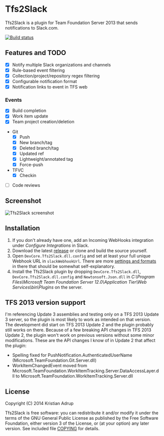 ﻿# Tfs2Slack

Tfs2Slack is a plugin for Team Foundation Server 2013 that sends notifications to Slack.com.

[![Build status](https://ci.appveyor.com/api/projects/status/6jo9qqoqxjrgpwrp)](https://ci.appveyor.com/project/kria/tfs2slack)

## Features and TODO

- [x] Notify multiple Slack organizations and channels
- [x] Rule-based event filtering
- [x] Collection/project/repository regex filtering
- [x] Configurable notification format
- [x] Notification links to event in TFS web

### Events

- [x] Build completion
- [x] Work item update
- [x] Team project creation/deletion
- Git
  - [x] Push
  - [x] New branch/tag
  - [x] Deleted branch/tag
  - [x] Updated ref
  - [x] Lightweight/annotated tag
  - [x] Force-push
- TFVC
  - [x] Checkin
- [ ] Code reviews

## Screenshot

![Tfs2Slack screenshot](https://raw.githubusercontent.com/kria/TfsNotificationRelay/master/slack-notifications.png)

## Installation

1. If you don't already have one, add an Incoming WebHooks integration under *Configure Integrations* in Slack.
2. Download the latest [release][0] or clone and build the source yourself.
3. Open `DevCore.Tfs2Slack.dll.config` and set at least your full unique Webhook URL in `slackWebhookUrl`. There are more [settings and formats][1] in there that should be somewhat self-explanatory.
4. Install the Tfs2Slack plugin by dropping `DevCore.Tfs2Slack.dll`, `DevCore.Tfs2Slack.dll.config` and `Newtonsoft.Json.dll` in *C:\Program Files\Microsoft Team Foundation Server 12.0\Application Tier\Web Services\bin\Plugins* on the server.

[0]: https://github.com/kria/TfsNotificationRelay/releases
[1]: https://github.com/kria/TfsNotificationRelay/blob/master/TfsNotificationRelay/app.config

## TFS 2013 version support

I'm referencing Update 3 assemblies and testing only on a TFS 2013 Update 3 server, so the plugin is most likely to work as intended on that version.
The development did start on TFS 2013 Update 2 and the plugin probably still works on there.
Because of a few breaking API changes in TFS 2013 Update 2, the plugin won't work on previous versions without some minor modifications.
These are the API changes I know of in Update 2 that affect the plugin:
- Spelling fixed for PushNotification.AuthenticatedUserName (Microsoft.TeamFoundation.Git.Server.dll)
- WorkItemChangedEvent moved from Microsoft.TeamFoundation.WorkItemTracking.Server.DataAccessLayer.dll to Microsoft.TeamFoundation.WorkItemTracking.Server.dll

## License

Copyright (C) 2014 Kristian Adrup

Tfs2Slack is free software: you can redistribute it and/or modify it under the terms of the GNU General Public License as published by the Free Software Foundation, either version 3 of the License, or (at your option) any later version. See included file [COPYING](COPYING) for details.



